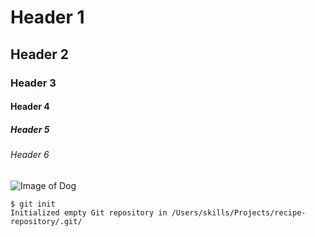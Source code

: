 # Header 1
## Header 2
### Header 3
#### Header 4
##### Header 5
###### Header 6

![Image of Dog](https://images.pexels.com/photos/1490908/pexels-photo-1490908.jpeg?cs=srgb&dl=pexels-svetozar-milashevich-99573-1490908.jpg&fm=jpg)

```
$ git init
Initialized empty Git repository in /Users/skills/Projects/recipe-repository/.git/
```
